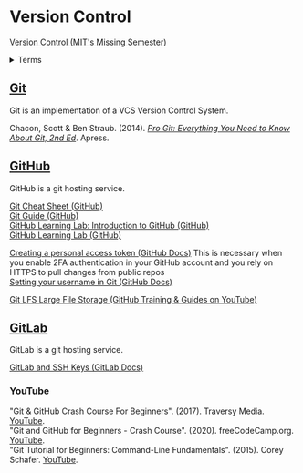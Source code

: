 # Version Control

[Version Control (MIT's Missing Semester)](https://missing.csail.mit.edu/2020/version-control/)<br>

<details><summary>Terms</summary>
<br>
- Git [Wiki](https://en.wikipedia.org/wiki/Git)<br>
- VC Version Control [Wiki](https://en.wikipedia.org/wiki/Version_control)<br>
</details>


## [Git](https://git-scm.com/doc)

Git is an implementation of a VCS Version Control System.

Chacon, Scott & Ben Straub. (2014). [_Pro Git: Everything You Need to Know About Git, 2nd Ed_](https://git-scm.com/book/en/v2). Apress.<br>



## [GitHub](https://docs.github.com/en)

GitHub is a git hosting service.<br>

[Git Cheat Sheet (GitHub)](https://training.github.com/downloads/github-git-cheat-sheet/)<br>
[Git Guide (GitHub)](https://github.com/git-guides/)<br>
[GitHub Learning Lab: Introduction to GitHub (GitHub)](https://lab.github.com/githubtraining/introduction-to-github)<br>
[GitHub Learning Lab (GitHub)](https://lab.github.com)<br>

[Creating a personal access token (GitHub Docs)](https://docs.github.com/en/github/authenticating-to-github/creating-a-personal-access-token) This is necessary when you enable 2FA authentication in your GitHub account and you rely on HTTPS to pull changes from public repos<br>
[Setting your username in Git (GitHub Docs)](https://docs.github.com/en/github/using-git/setting-your-username-in-git)<br>

[Git LFS Large File Storage (GitHub Training & Guides on YouTube)](https://www.youtube.com/watch?v=uLR1RNqJ1Mw)<br>



## [GitLab](https://docs.gitlab.com)

GitLab is a git hosting service.<br>

[GitLab and SSH Keys (GitLab Docs)](https://docs.gitlab.com/ee/ssh/README.html)<br>



### YouTube

"Git & GitHub Crash Course For Beginners". (2017). Traversy Media. [YouTube](https://www.youtube.com/watch?v=SWYqp7iY_Tc).<br>
"Git and GitHub for Beginners - Crash Course". (2020). freeCodeCamp.org. [YouTube](https://www.youtube.com/watch?v=RGOj5yH7evk).<br>
"Git Tutorial for Beginners: Command-Line Fundamentals". (2015). Corey Schafer. [YouTube](https://www.youtube.com/watch?v=HVsySz-h9r4).<br>
